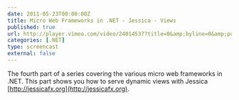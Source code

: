 ```yaml
---
date: 2011-05-23T00:00:00Z
title: Micro Web Frameworks in .NET - Jessica - Views
published: true
url: http://player.vimeo.com/video/24014537?title=0&amp;byline=0&amp;portrait=0
categories: [.NET]
type: screencast
external: false
---
```

The fourth part of a series covering the various micro web frameworks in .NET. This part shows you how to serve dynamic views with Jessica [http://jessicafx.org](http://jessicafx.org).